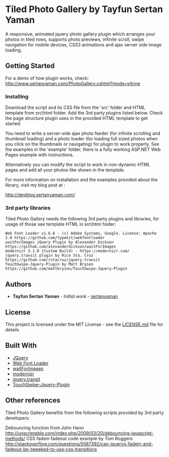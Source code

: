 # Tiled Photo Gallery by Tayfun Sertan Yaman

A responsive, animated jquery photo gallery plugin which arranges your photos in tiled rows, supports photo previews, infinite scroll, swipe navigation for mobile devices, CSS3 animations and ajax server side image loading.

## Getting Started

For a demo of how plugin works, check: http://www.sertanyaman.com/PhotoGallery.cshtml?mode=vitrine

### Installing

Download the script and its CSS file from the 'src' folder and HTML template from src\html folder. Add the 3rd party plugins listed below. Check the page structure plugin uses in the provided HTML template to get started. 

You need to write a server-side ajax photo feeder (for infinite scrolling and thumbnail loading) and a photo loader (for loading full sized photos when you click on the thumbnails or navigating) for plugin to work properly. See the examples in the 'example' folder, there is a fully working ASP.NET Web Pages example with instructions.

Alternatively you can modify the script to work in non-dynamic HTML pages and add all your photos like shown in the template.

For more information on installation and the examples provided about the library, visit my blog post at :

http://devblog.sertanyaman.com/

### 3rd party libraries

Tiled Photo Gallery needs the following 3rd party plugins and libraries, for usage of those see template HTML in src\html folder:

```
Web Font Loader v1.6.6 - (c) Adobe Systems, Google. License: Apache 2.0 https://github.com/typekit/webfontloader
waitForImages jQuery Plugin by Alexander Dickson https://github.com/alexanderdickson/waitForImages
modernizr 3.1.0 (Custom Build) - https://modernizr.com/
jquery.transit plugin by Rico Sta. Cruz  https://github.com/rstacruz/jquery.transit
TouchSwipe-Jquery-Plugin by Matt Bryson https://github.com/mattbryson/TouchSwipe-Jquery-Plugin
```

## Authors

* **Tayfun Sertan Yaman** - *Initial work* - [sertanyaman](https://github.com/sertanyaman)

## License

This project is licensed under the MIT License - see the [LICENSE.md](LICENSE.md) file for details

## Built With

* [JQuery](https://jquery.com/)
* [Web Font Loader](https://github.com/typekit/webfontloader)
* [waitForImages](https://github.com/alexanderdickson/waitForImages)
* [modernizr](https://modernizr.com/)
* [jquery.transit](https://github.com/rstacruz/jquery.transit)
* [TouchSwipe-Jquery-Plugin](https://github.com/mattbryson/TouchSwipe-Jquery-Plugin)

## Other references

Tiled Photo Gallery benefits from the following scripts provided by 3rd party developers:

Debouncing function from John Hann http://unscriptable.com/index.php/2009/03/20/debouncing-javascript-methods/
CSS fadein fadeout code example by Tom Roggero http://stackoverflow.com/questions/5587392/can-jquerys-fadein-and-fadeout-be-tweeked-to-use-css-transitions



